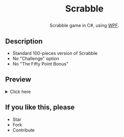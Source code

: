 # <p align="center">Scrabble
<p align="center">Scrabble game in C#, using <a href="https://en.wikipedia.org/wiki/Windows_Presentation_Foundation">WPF</a>.

## Description
* Standard 100-pieces version of Scrabble
* No "Challenge" option
* No "The Fifty Point Bonus"

## Preview
<details><summary>Click here</summary>
  <p align="center">
    <img src=".preview/home.jpg" alt="home"/>
    <img src=".preview/desktop.jpg" alt="desktop"  />
    <img src=".preview/mobile-and-text.jpg" alt="mobile-and-text" />
  </p>
</details>

## If you like this, please
* Star
* Fork
* Contribute
